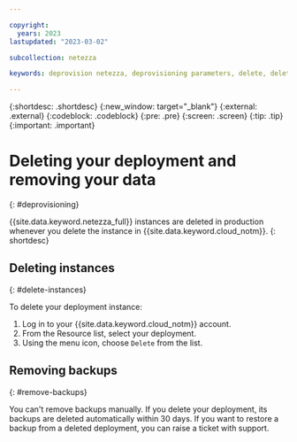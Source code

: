 ```yaml
---

copyright:
  years: 2023
lastupdated: "2023-03-02"

subcollection: netezza

keywords: deprovision netezza, deprovisioning parameters, delete, deleting instances, delete an instance

---
```


{:shortdesc: .shortdesc}
{:new_window: target="_blank"}
{:external: .external}
{:codeblock: .codeblock}
{:pre: .pre}
{:screen: .screen}
{:tip: .tip}
{:important: .important}

# Deleting your deployment and removing your data
{: #deprovisioning}

{{site.data.keyword.netezza_full}} instances are deleted in production whenever you delete the instance in {{site.data.keyword.cloud_notm}}.
{: shortdesc}

## Deleting instances
{: #delete-instances}

To delete your deployment instance:

1. Log in to your {{site.data.keyword.cloud_notm}} account.
1. From the Resource list, select your deployment.
1. Using the menu icon, choose `Delete` from the list.

## Removing backups
{: #remove-backups}

You can't remove backups manually. If you delete your deployment, its backups are deleted automatically within 30 days. If you want to restore a backup from a deleted deployment, you can raise a ticket with support.
